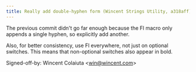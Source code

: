 ```yaml
---
title: Really add double-hyphen form (Wincent Strings Utility, a318aff)
---
```


The previous commit didn't go far enough because the Fl macro only appends a single hyphen, so explicitly add another.

Also, for better consistency, use Fl everywhere, not just on optional switches. This means that non-optional switches also appear in bold.

Signed-off-by: Wincent Colaiuta &lt;win@wincent.com&gt;
